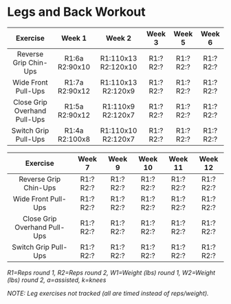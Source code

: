 # Legs and Back Workout

|Exercise|Week 1|Week 2|Week 3|Week 5|Week 6|
|:---:|:---:|:---:|:---:|:---:|:---:|
|Reverse Grip Chin-Ups|R1:6a R2:90x10|R1:110x13 R2:120x10|R1:? R2:?|R1:? R2:?|R1:? R2:?|
|Wide Front Pull-Ups|R1:7a R2:90x12|R1:110x13 R2:120x9|R1:? R2:?|R1:? R2:?|R1:? R2:?|
|Close Grip Overhand Pull-Ups|R1:5a R2:90x12|R1:110x9 R2:120x7|R1:? R2:?|R1:? R2:?|R1:? R2:?|
|Switch Grip Pull-Ups|R1:4a R2:100x8|R1:110x10 R2:120x7|R1:? R2:?|R1:? R2:?|R1:? R2:?|

|Exercise|Week 7|Week 9|Week 10|Week 11|Week 12|
|:---:|:---:|:---:|:---:|:---:|:---:|
|Reverse Grip Chin-Ups|R1:? R2:?|R1:? R2:?|R1:? R2:?|R1:? R2:?|R1:? R2:?|
|Wide Front Pull-Ups|R1:? R2:?|R1:? R2:?|R1:? R2:?|R1:? R2:?|R1:? R2:?|
|Close Grip Overhand Pull-Ups|R1:? R2:?|R1:? R2:?|R1:? R2:?|R1:? R2:?|R1:? R2:?|
|Switch Grip Pull-Ups|R1:? R2:?|R1:? R2:?|R1:? R2:?|R1:? R2:?|R1:? R2:?|

*R1=Reps round 1, R2=Reps round 2, W1=Weight (lbs) round 1, W2=Weight (lbs) round 2, a=assisted, k=knees*

*NOTE: Leg exercises not tracked (all are timed instead of reps/weight).*
